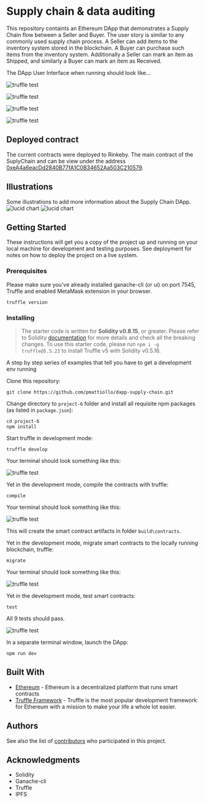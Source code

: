 # Supply chain & data auditing

This repository containts an Ethereum DApp that demonstrates a Supply Chain flow between a Seller and Buyer. The user story is similar to any commonly used supply chain process. A Seller can add items to the inventory system stored in the blockchain. A Buyer can purchase such items from the inventory system. Additionally a Seller can mark an item as Shipped, and similarly a Buyer can mark an item as Received.

The DApp User Interface when running should look like...

![truffle test](images/ftc_product_overview.png)

![truffle test](images/ftc_farm_details.png)

![truffle test](images/ftc_product_details.png)

![truffle test](images/ftc_transaction_history.png)

## Deployed contract
The current contracts were deployed to Rinkeby. The main contract of the SuplyChain and can be view under the address [0xeA4a6eacDd2840B77fA1C0B34652Aa503C210579](https://rinkeby.etherscan.io/address/0xeA4a6eacDd2840B77fA1C0B34652Aa503C210579#code).

## Illustrations
Some illustrations to add more information about the Supply Chain DApp.
![lucid chart](images/activity_diagram.png)
![lucid chart](images/sequence_diagram.png)

## Getting Started

These instructions will get you a copy of the project up and running on your local machine for development and testing purposes. See deployment for notes on how to deploy the project on a live system.

### Prerequisites

Please make sure you've already installed ganache-cli (or ui) on port 7545, Truffle and enabled MetaMask extension in your browser.

```
truffle version
```

### Installing

> The starter code is written for **Solidity v0.8.15**, or greater. Please refer to Solidity [documentation](https://docs.soliditylang.org/en/v0.5.0/050-breaking-changes.html) for more details and check all the breaking changes. To use this starter code, please run `npm i -g truffle@5.5.23` to install Truffle v5 with Solidity v0.5.16. 

A step by step series of examples that tell you have to get a development env running

Clone this repository:

```
git clone https://github.com/pmattiollo/dapp-supply-chain.git
```

Change directory to ```project-6``` folder and install all requisite npm packages (as listed in ```package.json```):

```
cd project-6
npm install
```

Start truffle in development mode:

```
truffle develop
```

Your terminal should look something like this:

![truffle test](images/truffle_develop.png)

Yet in the development mode, compile the contracts with truffle:

```
compile
```

Your terminal should look something like this:

![truffle test](images/truffle_compile.png)

This will create the smart contract artifacts in folder ```build\contracts```.

Yet in the development mode, migrate smart contracts to the locally running blockchain, truffle:

```
migrate
```

Your terminal should look something like this:

![truffle test](images/truffle_migrate.png)

Yet in the development mode, test smart contracts:

```
test
```

All 9 tests should pass.

![truffle test](images/truffle_test.png)

In a separate terminal window, launch the DApp:

```
npm run dev
```

## Built With

* [Ethereum](https://www.ethereum.org/) - Ethereum is a decentralized platform that runs smart contracts
* [Truffle Framework](http://truffleframework.com/) - Truffle is the most popular development framework for Ethereum with a mission to make your life a whole lot easier.


## Authors

See also the list of [contributors](https://github.com/your/project/contributors.md) who participated in this project.

## Acknowledgments

* Solidity
* Ganache-cli
* Truffle
* IPFS
